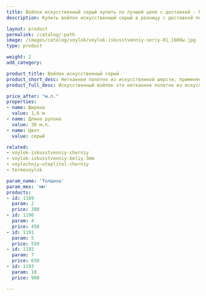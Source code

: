 ```yaml
---
title: Войлок искусственный серый купить по лучшей цене с доставкой - Поролоныч
description: Купить войлок искусственный серый в розницу с доставкой по Москве в интернет-магазине Поролоныча.

layout: product
permalink: /catalog/:path
image: /images/catalog/voylok/voylok-iskusstvenniy-seriy-01_1600w.jpg
type: product

weight: 2
add_category: 

product_title: Войлок искусственный серый
product_short_desc: Нетканное полотно из искусственной шерсти, применяется для изготовления деталей обивки автомобилей и утепления в быту. Ширина 1,6 м.
product_full_desc: Искусственный войлок это нетканное полотно из искусственной шерсти, применяется для изготовления деталей интерьера автомобилей (обивка дверей, стенок, крыши), а также применяется в качестве утеплителя. Обладает хорошими звукоизолирующими свойствами и может использоваться в качестве шумоизоляции.

price_after: "м.п."
properties:
- name: Ширина
  value: 1,6 м
- name: Длина рулона
  value: 30 м.п.
- name: Цвет
  value: серый

related:
- voylok-iskusstvenniy-cherniy
- voylok-iskusstvenniy-beliy-3mm
- voylochniy-uteplitel-cherniy
- termovoylok

param_name: 'Толщина'
param_mes: 'мм'
products:
- id: 1189
  param: 2
  price: 300
- id: 1190
  param: 4
  price: 450
- id: 1191
  param: 5
  price: 550
- id: 1192
  param: 7
  price: 650
- id: 1193
  param: 10
  price: 900

---
```


